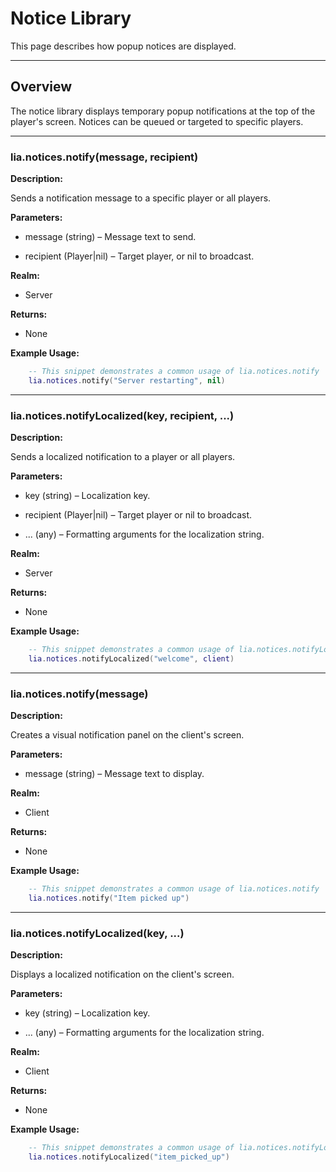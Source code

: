 # Notice Library

This page describes how popup notices are displayed.

---

## Overview

The notice library displays temporary popup notifications at the top of the player's screen. Notices can be queued or targeted to specific players.

---

### lia.notices.notify(message, recipient)
**Description:**

Sends a notification message to a specific player or all players.

**Parameters:**

* message (string) – Message text to send.

* recipient (Player|nil) – Target player, or nil to broadcast.

**Realm:**

* Server

**Returns:**

* None

**Example Usage:**

```lua
    -- This snippet demonstrates a common usage of lia.notices.notify
    lia.notices.notify("Server restarting", nil)
```

---

### lia.notices.notifyLocalized(key, recipient, ...)
**Description:**

Sends a localized notification to a player or all players.

**Parameters:**

* key (string) – Localization key.

* recipient (Player|nil) – Target player or nil to broadcast.

* ... (any) – Formatting arguments for the localization string.

**Realm:**

* Server

**Returns:**

* None

**Example Usage:**

```lua
    -- This snippet demonstrates a common usage of lia.notices.notifyLocalized
    lia.notices.notifyLocalized("welcome", client)
```

---

### lia.notices.notify(message)
**Description:**

Creates a visual notification panel on the client's screen.

**Parameters:**

* message (string) – Message text to display.

**Realm:**

* Client

**Returns:**

* None

**Example Usage:**

```lua
    -- This snippet demonstrates a common usage of lia.notices.notify
    lia.notices.notify("Item picked up")
```

---

### lia.notices.notifyLocalized(key, ...)
**Description:**

Displays a localized notification on the client's screen.

**Parameters:**

* key (string) – Localization key.

* ... (any) – Formatting arguments for the localization string.

**Realm:**

* Client

**Returns:**

* None

**Example Usage:**

```lua
    -- This snippet demonstrates a common usage of lia.notices.notifyLocalized
    lia.notices.notifyLocalized("item_picked_up")
```

